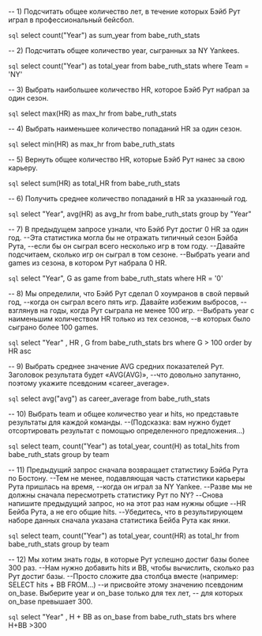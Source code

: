 -- 1) Подсчитать общее количество лет, в течение которых Бэйб Рут играл в профессиональный бейсбол.

```sql```
select count("Year") as sum_year
from babe_ruth_stats

-- 2) Подсчитать общее количество year, сыгранных за NY Yankees.

```sql```
select count("Year") as total_year
from babe_ruth_stats
where Team = 'NY'

-- 3) Выбрать наибольшее количество HR, которое Бэйб Рут набрал за один сезон.

```sql```
select max(HR) as max_hr
from babe_ruth_stats 

-- 4) Выбрать наименьшее количество попаданий HR за один сезон.

```sql```
select min(HR) as max_hr
from babe_ruth_stats 

-- 5) Вернуть общее количество HR, которые Бэйб Рут нанес за свою карьеру.

```sql```
select sum(HR) as total_HR
from babe_ruth_stats 

-- 6) Получить среднее количество попаданий в HR за указанный год.

```sql```
select "Year", avg(HR) as avg_hr
from babe_ruth_stats 
group by "Year"

-- 7) В предыдущем запросе узнали, что Бэйб Рут достиг 0 HR за один год. 
--Эта статистика могла бы не отражать типичный сезон Бэйба Рута, 
--если бы он сыграл всего несколько игр в том году. 
--Давайте подсчитаем, сколько игр он сыграл в том сезоне. 
--Выбрать yearи and games из сезона, в котором Рут набрала 0 HR.

```sql```
select "Year", G as game
from babe_ruth_stats 
where HR = '0'

-- 8) Мы определили, что Бэйб Рут сделал 0 хоумранов в свой первый год, 
--когда он сыграл всего пять игр. Давайте избежим выбросов, 
--взглянув на годы, когда Рут сыграла не менее 100 игр. 
--Выбрать year с наименьшим количеством HR только из тех сезонов, 
--в которых было сыграно более 100 games.

```sql```
select "Year" , HR , G
from babe_ruth_stats brs
where G > 100
order by HR asc

-- 9) Выбрать среднее значение AVG средних показателей Рут. Заголовок результата будет «AVG(AVG)», 
--что довольно запутанно, поэтому укажите псевдоним «career_average».

```sql```
select avg("avg") as career_average
from babe_ruth_stats 

-- 10) Выбрать team и общее количество year и hits, но представьте результаты для каждой команды. 
--(Подсказка: вам нужно будет отсортировать результат с помощью определенного предложения...)

```sql```
select team, count("Year") as total_year, count(H) as total_hits
from babe_ruth_stats 
group by team

-- 11) Предыдущий запрос сначала возвращает статистику Бэйба Рута по Бостону. 
--Тем не менее, подавляющая часть статистики карьеры Рута пришлась на время, 
--когда он играл за NY Yankee. 
--Разве мы не должны сначала пересмотреть статистику Рут по NY? 
--Снова напишите предыдущий запрос, но на этот раз нам нужны общие 
--HR Бейба Рута, а не его общие hits. 
--Убедитесь, что в результирующем наборе данных сначала указана статистика Бейба Рута как янки.

```sql```
select team, count("Year") as total_year, count(HR) as total_hr
from babe_ruth_stats 
group by team

-- 12) Мы хотим знать годы, в которые Рут успешно достиг базы более 300 раз. 
--Нам нужно добавить hits и BB, чтобы вычислить, сколько раз Рут достиг базы. 
--Просто сложите два столбца вместе (например: SELECT hits + BB FROM...) 
--и присвойте этому значению псевдоним on_base. Выберите year и on_base только для тех лет,
-- для которых on_base превышает 300.

```sql```
select "Year" , H + BB as on_base
from babe_ruth_stats brs
where H+BB >300